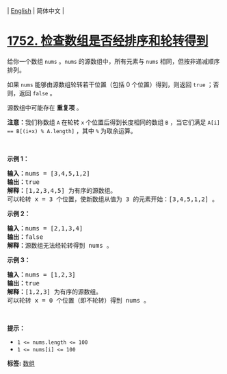 | [English](README_EN.md) | 简体中文 |

# [1752. 检查数组是否经排序和轮转得到](https://leetcode-cn.com/problems/check-if-array-is-sorted-and-rotated)
<p>给你一个数组 <code>nums</code> 。<code>nums</code> 的源数组中，所有元素与 <code>nums</code> 相同，但按非递减顺序排列。</p>

<p>如果&nbsp;<code>nums</code> 能够由源数组轮转若干位置（包括 0 个位置）得到，则返回 <code>true</code><em> </em>；否则，返回 <code>false</code> 。</p>

<p>源数组中可能存在 <strong>重复项</strong> 。</p>

<p><strong>注意：</strong>我们称数组 <code>A</code> 在轮转 <code>x</code> 个位置后得到长度相同的数组 <code>B</code> ，当它们满足 <code>A[i] == B[(i+x) % A.length]</code> ，其中 <code>%</code> 为取余运算。</p>

<p>&nbsp;</p>

<p><strong>示例 1：</strong></p>

<pre>
<strong>输入：</strong>nums = [3,4,5,1,2]
<strong>输出：</strong>true
<strong>解释：</strong>[1,2,3,4,5] 为有序的源数组。
可以轮转 x = 3 个位置，使新数组从值为 3 的元素开始：[3,4,5,1,2] 。
</pre>

<p><strong>示例 2：</strong></p>

<pre>
<strong>输入：</strong>nums = [2,1,3,4]
<strong>输出：</strong>false
<strong>解释：</strong>源数组无法经轮转得到 nums 。
</pre>

<p><strong>示例 3：</strong></p>

<pre>
<strong>输入：</strong>nums = [1,2,3]
<strong>输出：</strong>true
<strong>解释：</strong>[1,2,3] 为有序的源数组。
可以轮转 x = 0 个位置（即不轮转）得到 nums 。
</pre>

<p>&nbsp;</p>

<p><strong>提示：</strong></p>

<ul>
	<li><code>1 &lt;= nums.length &lt;= 100</code></li>
	<li><code>1 &lt;= nums[i] &lt;= 100</code></li>
</ul>

**标签:**  [数组](https://leetcode-cn.com/tag/array) 